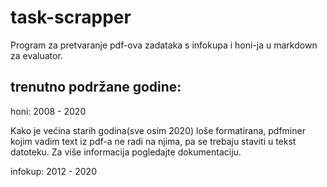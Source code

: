 # task-scrapper
Program za pretvaranje pdf-ova zadataka s infokupa i honi-ja u markdown za evaluator.

## trenutno podržane godine:
honi: 2008 - 2020

Kako je većina starih godina(sve osim 2020) loše formatirana, pdfminer kojim vadim text iz pdf-a ne radi na njima, pa se trebaju staviti u tekst datoteku. Za više informacija pogledajte dokumentaciju.

infokup: 2012 - 2020
